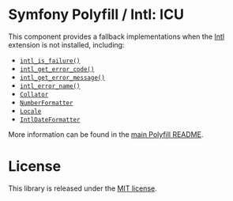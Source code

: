 Symfony Polyfill / Intl: ICU
============================

This component provides a fallback implementations when the
[Intl](https://php.net/intl) extension is not installed, including:

- [`intl_is_failure()`](https://php.net/intl-is-failure)
- [`intl_get_error_code()`](https://php.net/intl-get-error-code)
- [`intl_get_error_message()`](https://php.net/intl-get-error-message)
- [`intl_error_name()`](https://php.net/intl-error-name)
- [`Collator`](https://php.net/Collator)
- [`NumberFormatter`](https://php.net/NumberFormatter)
- [`Locale`](https://php.net/Locale)
- [`IntlDateFormatter`](https://php.net/IntlDateFormatter)

More information can be found in the
[main Polyfill README](https://github.com/symfony/polyfill/blob/master/README.md).

License
=======

This library is released under the [MIT license](LICENSE).
